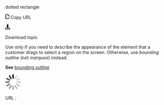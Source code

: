 # 

dotted rectangle

![Copy URL](media/dotted-rectangle/Copy.png)
Copy URL

![Download](media/dotted-rectangle/Download.png)

Download topic

Use
only if you need to describe the appearance of the element that a
customer drags to select a region on the screen. Otherwise, use *bounding outline* (not *marquee*) instead.

**See** [bounding outline](https://worldready.cloudapp.net/Styleguide/Read?id=2700&topicid=33410)

![In progress](media/dotted-rectangle/activity-large.gif)

URL :
